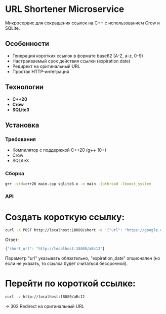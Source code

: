# URL Shortener Microservice

Микросервис для сокращения ссылок на C++ с использованием Crow и SQLite.

## Особенности

- Генерация коротких ссылок в формате base62 (A-Z, a-z, 0-9)
- Настраиваемый срок действия ссылки (expiration date)
- Редирект на оригинальный URL
- Простая HTTP-интеграция

## Технологии

- **C++20** 
- **Crow** 
- **SQLite3** 

## Установка

### Требования
- Компилятор с поддержкой C++20 (g++ 10+)
- Crow
- SQLite3

### Сборка
```bash
g++ -std=c++20 main.cpp sqlite3.o -o main -lpthread -lboost_system
```

### API
# Создать короткую ссылку: 
```bash
curl -X POST http://localhost:18080/short -d '{"url": "https://google.com", "expiration_date" : "2025-05-09 14:51:51"}'
```

Ответ: 
```bash
{"short_url": "http://localhost:18080/aBc12"}
```
Параметр "url" указывать обязательно, "expiration_date" опционален (но если не указать, то ссылка будет считаться бессрочной). 
# Перейти по короткой ссылке:
```bash
curl -v http://localhost:18080/aBc12
```
→ 302 Redirect на оригинальный URL
